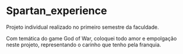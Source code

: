 # Spartan_experience

Projeto individual realizado no primeiro semestre da faculdade.

Com temática do game God of War, coloquei todo amor e empolgação neste projeto, representando o carinho que tenho pela franquia.
